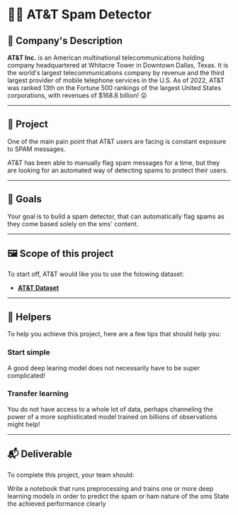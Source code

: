 # 🕵️‍♀️ AT&T Spam Detector

## 📇 Company's Description

**AT&T Inc.** is an American multinational telecommunications holding company headquartered at Whitacre Tower in Downtown Dallas, Texas. It is the world's largest telecommunications company by revenue and the third largest provider of mobile telephone services in the U.S. As of 2022, AT&T was ranked 13th on the Fortune 500 rankings of the largest United States corporations, with revenues of $168.8 billion! 😮

---

## 🚧 Project

One of the main pain point that AT&T users are facing is constant exposure to SPAM messages.

AT&T has been able to manually flag spam messages for a time, but they are looking for an automated way of detecting spams to protect their users.

---

## 🎯 Goals

Your goal is to build a spam detector, that can automatically flag spams as they come based solely on the sms' content.

---

## 🖼️ Scope of this project

To start off, AT&T would like you to use the folowing dataset:

- **[AT&T Dataset](#)**

---

## 🦮 Helpers 

To help you achieve this project, here are a few tips that should help you:

### Start simple
A good deep learing model does not necessarily have to be super complicated!

### Transfer learning
You do not have access to a whole lot of data, perhaps channeling the power of a more sophisticated model trained on billions of observations might help!

---

## 📬 Deliverable

To complete this project, your team should:

Write a notebook that runs preprocessing and trains one or more deep learning models in order to predict the spam or ham nature of the sms
State the achieved performance clearly



